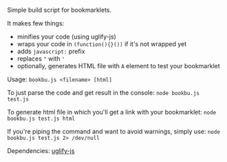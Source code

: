 Simple build script for bookmarklets.

It makes few things:
* minifies your code (using uglify-js)
* wraps your code in `(function(){}())` if it's not wrapped yet
* adds `javascript:` prefix
* replaces `"` with `'`
* optionally, generates HTML file with `A` element to test your bookmarklet

Usage:
`bookbu.js <filename> [html]`

To just parse the code and get result in the console:
`node bookbu.js test.js`

To generate html file in which you'll get a link with your bookmarklet:
`node bookbu.js test.js html`

If you're piping the command and want to avoid warnings, simply use:
`node bookbu.js test.js 2> /dev/null`

Dependencies: [uglify-js](https://github.com/mishoo/UglifyJS "uglify-js")